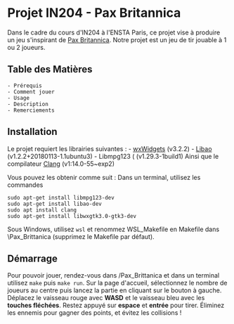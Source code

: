 # Projet IN204 - Pax Britannica

Dans le cadre du cours d'IN204 à l'ENSTA Paris, ce projet vise à produire un jeu s'inspirant de [Pax Britannica](https://github.com/henkboom/pax-britannica/).
Notre projet est un jeu de tir jouable à 1 ou 2 joueurs.

## Table des Matières

    - Prérequis 
    - Comment jouer
    - Usage
    - Description
    - Remerciements

## Installation

Le projet requiert les librairies suivantes : 
	- [wxWidgets](https://www.wxwidgets.org/) (v3.2.2)
	- [Libao](https://xiph.org/ao/) (v1.2.2+20180113-1.1ubuntu3)
	- Libmpg123 ( (v1.29.3-1build1)
Ainsi que le compilateur [Clang](https://clang.llvm.org/) (v1:14.0-55~exp2)

Vous pouvez les obtenir comme suit :
Dans un terminal, utilisez les commandes
```
sudo apt-get install libmpg123-dev
sudo apt-get install libao-dev
sudo apt install clang
sudo apt-get install libwxgtk3.0-gtk3-dev
```

Sous Windows, utilisez `wsl` et renommez WSL_Makefile en Makefile dans \Pax_Brittanica (supprimez le Makefile par défaut).

## Démarrage

Pour pouvoir jouer, rendez-vous dans /Pax_Brittanica et dans un terminal utilisez `make` puis `make run`.
Sur la page d'accueil, sélectionnez le nombre de joueurs au centre puis lancez la partie en cliquant sur le bouton à gauche.
Déplacez le vaisseau rouge avec **WASD** et le vaisseau bleu avec les **touches fléchées**.
Restez appuyé sur **espace** et **entrée** pour tirer.
Éliminez les ennemis pour gagner des points, et évitez les collisions !
